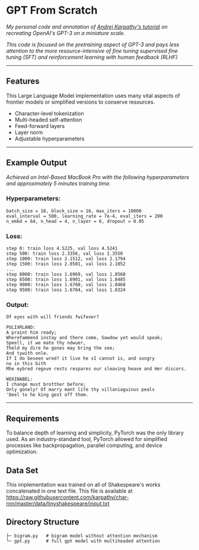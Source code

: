 # GPT From Scratch
*My personal code and annotation of [Andrej Karpathy's tutorial](https://www.youtube.com/watch?v=kCc8FmEb1nY) on recreating OpenAI's GPT-3 on a miniature scale.*

*This code is focused on the pretraining aspect of GPT-3 and pays less attention to the more resource-intensive of fine tuning supervised fine tuning (SFT) and reinforcement learning with human feedback (RLHF)*

---

## Features
This Large Language Model implementation uses many vital aspects of frontier models or simplified versions to conserve resources.
- Character-level tokenization
- Multi-headed self-attention
- Feed-forward layers
- Layer norm
- Adjustable hyperparameters

---
## Example Output
*Achieved on Intel-Based MacBook Pro with the following hyperparameters and approximately 5 minutes training time.*
### Hyperparameters:
```
batch_size = 16, block_size = 16, max_iters = 10000
eval_interval = 500, learning_rate = 7e-4, eval_iters = 200
n_embd = 64, n_head = 4, n_layer = 6, dropout = 0.05
```
### Loss:
```
step 0: train loss 4.5225, val loss 4.5241  
step 500: train loss 2.3356, val loss 2.3550  
step 1000: train loss 2.1512, val loss 2.1794  
step 1500: train loss 2.0501, val loss 2.1052  
...  
step 8000: train loss 1.6969, val loss 1.8560  
step 8500: train loss 1.6901, val loss 1.8485  
step 9000: train loss 1.6760, val loss 1.8468  
step 9500: train loss 1.6764, val loss 1.8324  
```
### Output:
```
Of eyes with will friends fwifever?

PULIXRLAND:
A praint him ready;
Wherefammend instay and there come, Gawdow yet would speak;
Speell, it we mate thy ndwuer,
Theld my dire he gones may bring the see;
And tywith onle.
If I do beseen wred? it live he sI cannot is, and songry
no in this bith
Mhe eybred regove rests respares our sleaving heave and Her discors.

WOXINABEL:
I change must brotther before;
Only gonely! Of marry mant life thy villaniaguinus peals
'Deel to he king gest off them.
```

---

## Requirements
To balance depth of learning and simplicity, PyTorch was the only library used. As an industry-standard tool, PyTorch allowed for simplified processes like backpropagation, parallel computing, and device optimization.

## Data Set
This implementation was trained on all of Shakespeare's works concatenated in one text file. This file is available at https://raw.githubusercontent.com/karpathy/char-rnn/master/data/tinyshakespeare/input.txt

## Directory Structure

```
├─ bigram.py   # bigram model without attention mechanism
└─ gpt.py      # full gpt model with multiheaded attention
```
